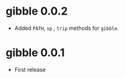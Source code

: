 # gibble 0.0.2

* Added `PATH`, `sp` , `trip` methods for `gibble`. 

# gibble 0.0.1

* First release


